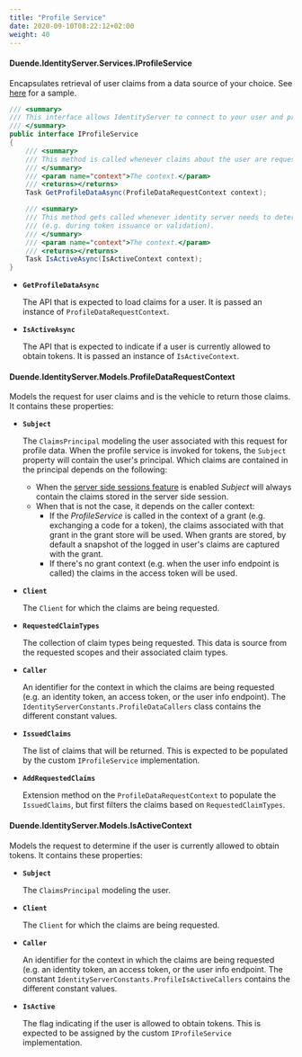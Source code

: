 ```yaml
---
title: "Profile Service"
date: 2020-09-10T08:22:12+02:00
weight: 40
---
```


#### Duende.IdentityServer.Services.IProfileService

Encapsulates retrieval of user claims from a data source of your choice. See [here](/identityserver/v7/samples/ui#custom-profile-service) for a sample.

```cs
/// <summary>
/// This interface allows IdentityServer to connect to your user and profile store.
/// </summary>
public interface IProfileService
{
    /// <summary>
    /// This method is called whenever claims about the user are requested (e.g. during token creation or via the userinfo endpoint)
    /// </summary>
    /// <param name="context">The context.</param>
    /// <returns></returns>
    Task GetProfileDataAsync(ProfileDataRequestContext context);

    /// <summary>
    /// This method gets called whenever identity server needs to determine if the user is valid or active (e.g. if the user's account has been deactivated since they logged in).
    /// (e.g. during token issuance or validation).
    /// </summary>
    /// <param name="context">The context.</param>
    /// <returns></returns>
    Task IsActiveAsync(IsActiveContext context);
}
```

* **`GetProfileDataAsync`**
    
    The API that is expected to load claims for a user. It is passed an instance of `ProfileDataRequestContext`.

* **`IsActiveAsync`**
    
    The API that is expected to indicate if a user is currently allowed to obtain tokens. It is passed an instance of `IsActiveContext`.

#### Duende.IdentityServer.Models.ProfileDataRequestContext

Models the request for user claims and is the vehicle to return those claims. It contains these properties:

* **`Subject`**
    
    The `ClaimsPrincipal` modeling the user associated with this request for profile data. When the profile service is invoked for tokens, the `Subject` property will contain the user's principal. Which claims are contained in the principal depends on the following:

    - When the [server side sessions feature](../../ui/server_side_sessions) is enabled _Subject_ will always contain the claims stored in the server side session.
    - When that is not the case, it depends on the caller context:
        - If the _ProfileService_ is called in the context of a grant (e.g. exchanging a code for a token), the claims associated with that grant in the grant store will be used. When grants are stored, by default a snapshot of the logged in user's claims are captured with the grant.
        - If there's no grant context (e.g. when the user info endpoint is called) the claims in the access token will be used.

* **`Client`**
    
    The `Client` for which the claims are being requested.

* **`RequestedClaimTypes`**
    
    The collection of claim types being requested. This data is source from the requested scopes and their associated claim types.

* **`Caller`**
    
    An identifier for the context in which the claims are being requested (e.g. an identity token, an access token, or the user info endpoint). The `IdentityServerConstants.ProfileDataCallers` class contains the different constant values.

* **`IssuedClaims`**

    The list of claims that will be returned. This is expected to be populated by the custom `IProfileService` implementation.

* **`AddRequestedClaims`**

    Extension method on the `ProfileDataRequestContext` to populate the `IssuedClaims`, but first filters the claims based on `RequestedClaimTypes`.

#### Duende.IdentityServer.Models.IsActiveContext

Models the request to determine if the user is currently allowed to obtain tokens. It contains these properties:

* **`Subject`**
    
    The `ClaimsPrincipal` modeling the user.

* **`Client`**
    
    The `Client` for which the claims are being requested.

* **`Caller`**
    
    An identifier for the context in which the claims are being requested (e.g. an identity token, an access token, or the user info endpoint. The constant `IdentityServerConstants.ProfileIsActiveCallers` contains the different constant values.

* **`IsActive`**
    
    The flag indicating if the user is allowed to obtain tokens. This is expected to be assigned by the custom `IProfileService` implementation.
